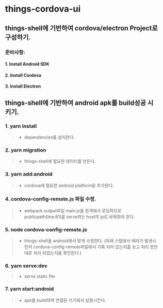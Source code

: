 # things-cordova-ui

## things-shell에 기반하여 cordova/electron Project로 구성하기.
### 준비사항:
#### 1. Install Android SDK
#### 2. Install Cordova
#### 3. Install Electron

## things-shell에 기반하여 android apk를 build성공 시키기.
### 1. yarn install
>- dependencies를 설치한다.
### 2. yarn migration
>- things-shell에 필요한 데이터를 만든다.
### 3. yarn add:android
>- cordova에 필요한 android platform을 추가한다.
### 4. cordova-config-remote.js 파일 수정.
>- webpack output파일 main.js를 원격에서 로딩하므로 publicpath(line:81)를 serve하는 host의 ip로 바꿔줘야 한다.
### 5. node cordova-config-remote.js
>- things-shell을 android에서 맞게 수정한다. (아래 스텝에서 에러가 발생시 먼저 cordova-config-remote파일에서 기록 되어 있는지를 보고 처리 방안 대로 처리 되었는지를 확인한다.)
### 6. yarn serve:dev
>- serve static file
### 7. yarn start:android
>- apk를 build하여 연결된 기기에서 실행시킨다.
